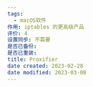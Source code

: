 ```yaml
---
tags:
  - macOS软件
作用: iptables 的更高级产品
评价: 4
设置同步: 不需要
是否已备份:
是否已重装:
title: Proxifier
date created: 2023-02-28
date modified: 2023-03-08
---
```

